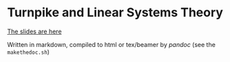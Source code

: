 # Turnpike and Linear Systems Theory

[The slides are here](http://janheiland.de/20-talk-turnpike-dae/)

Written in markdown, compiled to html or tex/beamer by *pandoc* (see the
`makethedoc.sh`)
